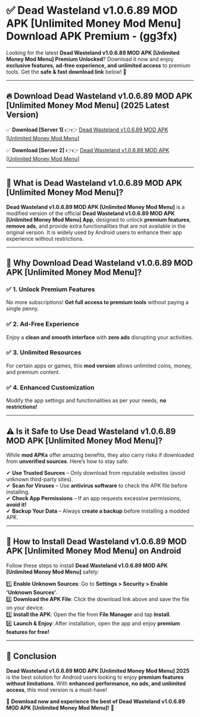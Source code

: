 
# ✅ Dead Wasteland v1.0.6.89 MOD APK [Unlimited Money Mod Menu] Download APK Premium -  (gg3fx) 

Looking for the latest **Dead Wasteland v1.0.6.89 MOD APK [Unlimited Money Mod Menu] Premium Unlocked**? Download it now and enjoy **exclusive features, ad-free experience, and unlimited access** to premium tools. Get the **safe & fast download link** below! 🚀

---

## 🔥 Download Dead Wasteland v1.0.6.89 MOD APK [Unlimited Money Mod Menu] (2025 Latest Version)

✅ **Download [Server 1]** 👉👉 [Dead Wasteland v1.0.6.89 MOD APK [Unlimited Money Mod Menu] ](https://apkcomod.com?title=Dead_Wasteland_v1.0.6.89_MOD_APK_[Unlimited_Money_Mod_Menu])  

✅ **Download [Server 2]** 👉👉 [Dead Wasteland v1.0.6.89 MOD APK [Unlimited Money Mod Menu] ](https://apkcomod.com?title=Dead_Wasteland_v1.0.6.89_MOD_APK_[Unlimited_Money_Mod_Menu])  


---

## 📌 What is Dead Wasteland v1.0.6.89 MOD APK [Unlimited Money Mod Menu]?

**Dead Wasteland v1.0.6.89 MOD APK [Unlimited Money Mod Menu]** is a modified version of the official **Dead Wasteland v1.0.6.89 MOD APK [Unlimited Money Mod Menu] App**, designed to unlock **premium features**, **remove ads**, and provide extra functionalities that are not available in the original version. It is widely used by Android users to enhance their app experience without restrictions.

---

## 🌟 Why Download Dead Wasteland v1.0.6.89 MOD APK [Unlimited Money Mod Menu]?

### ✅ 1. Unlock Premium Features
No more subscriptions! **Get full access to premium tools** without paying a single penny.

### ✅ 2. Ad-Free Experience
Enjoy a **clean and smooth interface** with **zero ads** disrupting your activities.

### ✅ 3. Unlimited Resources
For certain apps or games, this **mod version** allows unlimited coins, money, and premium content.

### ✅ 4. Enhanced Customization
Modify the app settings and functionalities as per your needs, **no restrictions!**

---

## ⚠️ Is it Safe to Use Dead Wasteland v1.0.6.89 MOD APK [Unlimited Money Mod Menu]?

While **mod APKs** offer amazing benefits, they also carry risks if downloaded from **unverified sources**. Here’s how to stay safe:

✔ **Use Trusted Sources** – Only download from reputable websites (avoid unknown third-party sites).  
✔ **Scan for Viruses** – Use **antivirus software** to check the APK file before installing.  
✔ **Check App Permissions** – If an app requests excessive permissions, **avoid it!**  
✔ **Backup Your Data** – Always **create a backup** before installing a modded APK.

---

## 📲 How to Install Dead Wasteland v1.0.6.89 MOD APK [Unlimited Money Mod Menu] on Android

Follow these steps to install **Dead Wasteland v1.0.6.89 MOD APK [Unlimited Money Mod Menu]** safely:

1️⃣ **Enable Unknown Sources**: Go to **Settings > Security > Enable 'Unknown Sources'**.  
2️⃣ **Download the APK File**: Click the download link above and save the file on your device.  
3️⃣ **Install the APK**: Open the file from **File Manager** and tap **Install**.  
4️⃣ **Launch & Enjoy**: After installation, open the app and enjoy **premium features for free!**

---

## 🚀 Conclusion

**Dead Wasteland v1.0.6.89 MOD APK [Unlimited Money Mod Menu] 2025** is the best solution for Android users looking to enjoy **premium features without limitations**. With **enhanced performance, no ads, and unlimited access**, this mod version is a must-have!

🔻 **Download now and experience the best of Dead Wasteland v1.0.6.89 MOD APK [Unlimited Money Mod Menu]!** 🔻

